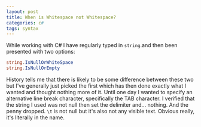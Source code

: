 ```yaml
---
layout: post
title: When is Whitespace not Whitespace?
categories: c#
tags: syntax
---
```


While working with C# I have regularly typed in `string`.and then been presented with two options:

<!--more-->

```csharp
string.IsNullOrWhiteSpace
string.IsNullOrEmpty
```

History tells me that there is likely to be some difference between these two but I've generally just picked the first which has then done exactly what I wanted and thought nothing more of it.
Until one day I wanted to specify an alternative line break character, specifically the TAB character. I verified that the string I used was not null then set the delimiter and... nothing. And the penny dropped. `\t` is not null but it's also not any visible text. Obvious really, it's literally in the name.
